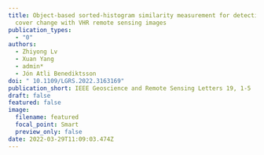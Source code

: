 ```yaml
---
title: Object-based sorted-histogram similarity measurement for detecting land
  cover change with VHR remote sensing images
publication_types:
  - "0"
authors:
  - Zhiyong Lv
  - Xuan Yang
  - admin*
  - Jón Atli Benediktsson
doi: " 10.1109/LGRS.2022.3163169"
publication_short: IEEE Geoscience and Remote Sensing Letters 19, 1-5
draft: false
featured: false
image:
  filename: featured
  focal_point: Smart
  preview_only: false
date: 2022-03-29T11:09:03.474Z
---
```

